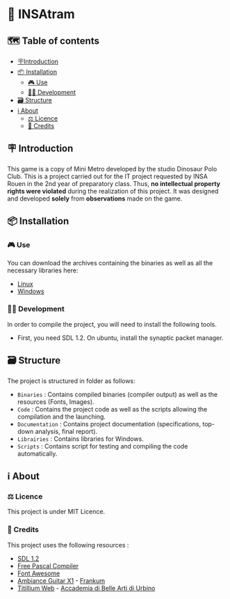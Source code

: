 # 🚃 INSAtram

## 🗺️ Table of contents

- [🪧Introduction](#🪧-introduction)
- [📦️ Installation](#📦️-installation)
    - [🎮️ Use](#🎮️-use)
    - [🧑‍💻 Development](#🧑‍💻-development)
- [🗃️ Structure](#🗃️-structure)
- [ℹ️ About](#ℹ️-about)
    - [⚖️ Licence](#⚖️-licence)
    - [📃 Credits](#📃-credits)

## 🪧 Introduction

This game is a copy of Mini Metro developed by the studio Dinosaur Polo Club.
This is a project carried out for the IT project requested by INSA Rouen in the 2nd year of preparatory class.
Thus, **no intellectual property rights were violated** during the realization of this project. It was designed and developed **solely** from **observations** made on the game.

## 📦️ Installation

### 🎮️ Use

You can download the archives containing the binaries as well as all the necessary libraries here:

- [Linux]()
- [Windows]()

### 🧑‍💻 Development

In order to compile the project, you will need to install the following tools.

- First, you need SDL 1.2. On ubuntu, install the synaptic packet manager.

## 🗃️ Structure

The project is structured in folder as follows:
- `Binaries` : Contains compiled binaries (compiler output) as well as the resources (Fonts, Images).
- `Code` : Contains the project code as well as the scripts allowing the compilation and the launching.
- `Documentation` : Contains project documentation (specifications, top-down analysis, final report).
- `Librairies` : Contains libraries for Windows.
- `Scripts` : Contains script for testing and compiling the code automatically.

## ℹ️ About

### ⚖️ Licence

This project is under MIT Licence.

### 📃 Credits

This project uses the following resources :
- [SDL 1.2](https://www.libsdl.org/index.php)
- [Free Pascal Compiler](https://www.freepascal.org/)
- [Font Awesome](https://fontawesome.com/)
- [Ambiance Guitar X1](https://freesound.org/people/frankum/sounds/405453/) - [Frankum](https://frankum-frankumjay.blogspot.com/)
- [Titillium Web](https://fonts.google.com/specimen/Titillium+Web) -  [Accademia di Belle Arti di Urbino](https://fonts.google.com/?query=Accademia%20di%20Belle%20Arti%20di%20Urbino)